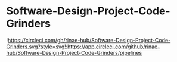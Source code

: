 # Software-Design-Project-Code-Grinders

!https://circleci.com/gh/rinae-hub/Software-Design-Project-Code-Grinders.svg?style=svg!:https://app.circleci.com/github/rinae-hub/Software-Design-Project-Code-Grinders/pipelines

